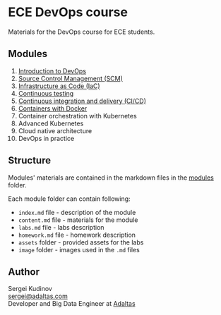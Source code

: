 # ECE DevOps course

Materials for the DevOps course for ECE students.

## Modules

1. [Introduction to DevOps](modules/1-devops-introduction/index.md)
2. [Source Control Management (SCM)](modules/2-scm/index.md)
3. [Infrastructure as Code (IaC)](modules/3-infrustructure-as-code/index.md)
4. [Continuous testing](modules/4-continuous-testing/index.md)
5. [Continuous integration and delivery (CI/CD)](modules/5-ci-cd/index.md)
6. [Containers with Docker](modules/6-docker-containers)
7. Container orchestration with Kubernetes
8. Advanced Kubernetes
9. Cloud native architecture
10. DevOps in practice

## Structure

Modules' materials are contained in the markdown files in the [modules](modules) folder.

Each module folder can contain following:

- `index.md` file - description of the module
- `content.md` file - materials for the module
- `labs.md` file - labs description
- `homework.md` file - homework description
- `assets` folder - provided assets for the labs
- `image` folder - images used in the `.md` files

## Author

Sergei Kudinov   
sergei@adaltas.com   
Developer and Big Data Engineer at [Adaltas](https://www.adaltas.com/)
